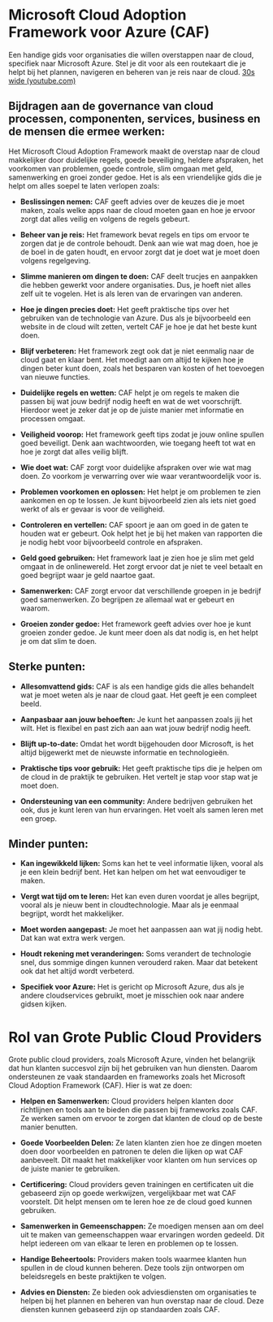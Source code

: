 # Microsoft Cloud Adoption Framework voor Azure (CAF)

Een handige gids voor organisaties die willen overstappen naar de cloud, specifiek naar Microsoft Azure. Stel je dit voor als een routekaart die je helpt bij het plannen, navigeren en beheren van je reis naar de cloud.
[30s wide (youtube.com)](https://www.youtube.com/)

## Bijdragen aan de governance van cloud processen, componenten, services, business en de mensen die ermee werken:

Het Microsoft Cloud Adoption Framework maakt de overstap naar de cloud makkelijker door duidelijke regels, goede beveiliging, heldere afspraken, het voorkomen van problemen, goede controle, slim omgaan met geld, samenwerking en groei zonder gedoe. Het is als een vriendelijke gids die je helpt om alles soepel te laten verlopen zoals:

- **Beslissingen nemen:**
  CAF geeft advies over de keuzes die je moet maken, zoals welke apps naar de cloud moeten gaan en hoe je ervoor zorgt dat alles veilig en volgens de regels gebeurt.

- **Beheer van je reis:**
  Het framework bevat regels en tips om ervoor te zorgen dat je de controle behoudt. Denk aan wie wat mag doen, hoe je de boel in de gaten houdt, en ervoor zorgt dat je doet wat je moet doen volgens regelgeving.

- **Slimme manieren om dingen te doen:**
  CAF deelt trucjes en aanpakken die hebben gewerkt voor andere organisaties. Dus, je hoeft niet alles zelf uit te vogelen. Het is als leren van de ervaringen van anderen.

- **Hoe je dingen precies doet:**
  Het geeft praktische tips over het gebruiken van de technologie van Azure. Dus als je bijvoorbeeld een website in de cloud wilt zetten, vertelt CAF je hoe je dat het beste kunt doen.

- **Blijf verbeteren:**
  Het framework zegt ook dat je niet eenmalig naar de cloud gaat en klaar bent. Het moedigt aan om altijd te kijken hoe je dingen beter kunt doen, zoals het besparen van kosten of het toevoegen van nieuwe functies.

- **Duidelijke regels en wetten:**
  CAF helpt je om regels te maken die passen bij wat jouw bedrijf nodig heeft en wat de wet voorschrijft. Hierdoor weet je zeker dat je op de juiste manier met informatie en processen omgaat.

- **Veiligheid voorop:**
  Het framework geeft tips zodat je jouw online spullen goed beveiligt. Denk aan wachtwoorden, wie toegang heeft tot wat en hoe je zorgt dat alles veilig blijft.

- **Wie doet wat:**
  CAF zorgt voor duidelijke afspraken over wie wat mag doen. Zo voorkom je verwarring over wie waar verantwoordelijk voor is.

- **Problemen voorkomen en oplossen:**
  Het helpt je om problemen te zien aankomen en op te lossen. Je kunt bijvoorbeeld zien als iets niet goed werkt of als er gevaar is voor de veiligheid.

- **Controleren en vertellen:**
  CAF spoort je aan om goed in de gaten te houden wat er gebeurt. Ook helpt het je bij het maken van rapporten die je nodig hebt voor bijvoorbeeld controle en afspraken.

- **Geld goed gebruiken:**
  Het framework laat je zien hoe je slim met geld omgaat in de onlinewereld. Het zorgt ervoor dat je niet te veel betaalt en goed begrijpt waar je geld naartoe gaat.

- **Samenwerken:**
  CAF zorgt ervoor dat verschillende groepen in je bedrijf goed samenwerken. Zo begrijpen ze allemaal wat er gebeurt en waarom.

- **Groeien zonder gedoe:**
  Het framework geeft advies over hoe je kunt groeien zonder gedoe. Je kunt meer doen als dat nodig is, en het helpt je om dat slim te doen.

## Sterke punten:

- **Allesomvattend gids:**
  CAF is als een handige gids die alles behandelt wat je moet weten als je naar de cloud gaat. Het geeft je een compleet beeld.

- **Aanpasbaar aan jouw behoeften:**
  Je kunt het aanpassen zoals jij het wilt. Het is flexibel en past zich aan aan wat jouw bedrijf nodig heeft.

- **Blijft up-to-date:**
  Omdat het wordt bijgehouden door Microsoft, is het altijd bijgewerkt met de nieuwste informatie en technologieën.

- **Praktische tips voor gebruik:**
  Het geeft praktische tips die je helpen om de cloud in de praktijk te gebruiken. Het vertelt je stap voor stap wat je moet doen.

- **Ondersteuning van een community:**
  Andere bedrijven gebruiken het ook, dus je kunt leren van hun ervaringen. Het voelt als samen leren met een groep.

## Minder punten:

- **Kan ingewikkeld lijken:**
  Soms kan het te veel informatie lijken, vooral als je een klein bedrijf bent. Het kan helpen om het wat eenvoudiger te maken.

- **Vergt wat tijd om te leren:**
  Het kan even duren voordat je alles begrijpt, vooral als je nieuw bent in cloudtechnologie. Maar als je eenmaal begrijpt, wordt het makkelijker.

- **Moet worden aangepast:**
  Je moet het aanpassen aan wat jij nodig hebt. Dat kan wat extra werk vergen.

- **Houdt rekening met veranderingen:**
  Soms verandert de technologie snel, dus sommige dingen kunnen verouderd raken. Maar dat betekent ook dat het altijd wordt verbeterd.

- **Specifiek voor Azure:**
  Het is gericht op Microsoft Azure, dus als je andere cloudservices gebruikt, moet je misschien ook naar andere gidsen kijken.

# Rol van Grote Public Cloud Providers

Grote public cloud providers, zoals Microsoft Azure, vinden het belangrijk dat hun klanten succesvol zijn bij het gebruiken van hun diensten. Daarom ondersteunen ze vaak standaarden en frameworks zoals het Microsoft Cloud Adoption Framework (CAF). Hier is wat ze doen:

- **Helpen en Samenwerken:**
  Cloud providers helpen klanten door richtlijnen en tools aan te bieden die passen bij frameworks zoals CAF. Ze werken samen om ervoor te zorgen dat klanten de cloud op de beste manier benutten.

- **Goede Voorbeelden Delen:**
  Ze laten klanten zien hoe ze dingen moeten doen door voorbeelden en patronen te delen die lijken op wat CAF aanbeveelt. Dit maakt het makkelijker voor klanten om hun services op de juiste manier te gebruiken.

- **Certificering:**
  Cloud providers geven trainingen en certificaten uit die gebaseerd zijn op goede werkwijzen, vergelijkbaar met wat CAF voorstelt. Dit helpt mensen om te leren hoe ze de cloud goed kunnen gebruiken.

- **Samenwerken in Gemeenschappen:**
  Ze moedigen mensen aan om deel uit te maken van gemeenschappen waar ervaringen worden gedeeld. Dit helpt iedereen om van elkaar te leren en problemen op te lossen.

- **Handige Beheertools:**
  Providers maken tools waarmee klanten hun spullen in de cloud kunnen beheren. Deze tools zijn ontworpen om beleidsregels en beste praktijken te volgen.

- **Advies en Diensten:**
  Ze bieden ook adviesdiensten om organisaties te helpen bij het plannen en beheren van hun overstap naar de cloud. Deze diensten kunnen gebaseerd zijn op standaarden zoals CAF.
